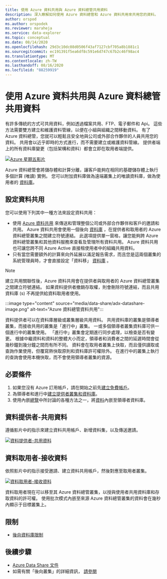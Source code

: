 ```yaml
---
title: 使用 Azure 資料共用與 Azure 資料總管共用資料
description: 深入瞭解如何使用 Azure 資料總管和 Azure 資料共用來共用您的資料。
author: orspod
ms.author: orspodek
ms.reviewer: maraheja
ms.service: data-explorer
ms.topic: conceptual
ms.date: 08/14/2020
ms.openlocfilehash: 29d3c10dc08d0506f43af7127cbf705a8b1881c1
ms.sourcegitcommit: ec191391f5ea6df8c591e6d747c67b2c46f98ac4
ms.translationtype: MT
ms.contentlocale: zh-TW
ms.lasthandoff: 08/16/2020
ms.locfileid: "88259919"
---
```

# <a name="use-azure-data-share-to-share-data-with-azure-data-explorer"></a>使用 Azure 資料共用與 Azure 資料總管共用資料

有許多傳統的方式可共用資料，例如透過檔案共用、FTP、電子郵件和 Api。 這些方法需要雙方建立和維護資料管線，以便在小組與組織之間移動資料。 有了 Azure 資料總管，您就可以輕鬆且安全地與公司或外部合作夥伴的人員共用您的資料。 共用會以近乎即時的方式進行，而不需要建立或維護資料管線。 提供者端上的所有資料庫變更（包括架構和資料）都會立即在取用者端提供。

[![Azure 星期五影片](https://img.youtube.com/vi/Q3MJv90PegE/0.jpg)](https://www.youtube.com/watch?v=Q3MJv90PegE?&autoplay=1)

Azure 資料總管會將儲存體和計算分離，讓客戶能夠在相同的基礎儲存體上執行多個計算 (唯讀) 實例。 您可以附加資料庫做為遠端叢集上的唯讀資料庫，做為使用者的 [資料庫](follower.md)。

## <a name="configure-data-sharing"></a>設定資料共用 

您可以使用下列其中一種方法來設定資料共用：

* 使用 [Azure 資料共用](/azure/data-share/) 來傳送和管理整個公司或外部合作夥伴和客戶的邀請和共用。 Azure 資料共用會使用一個後向 [資料庫](follower.md) ，在提供者和取用者的 Azure 資料總管叢集之間建立符號連結。 此選項提供單一窗格，讓您能夠跨 Azure 資料總管叢集和其他資料服務來查看及管理所有資料共用。 Azure 資料共用也可讓您跨不同 Azure Active 直接租使用者中的組織共用資料。
* 只有當您需要額外的計算來向外延展以滿足報告需求，而且您是這兩個叢集的系統管理員時，才會直接設定「資料移」 [資料庫](follower.md) 。

> [!Note] 
> 建立共用關聯性後，Azure 資料共用會在提供者與取用者的 Azure 資料總管叢集之間建立符號連結。 如果資料提供者撤銷存取權，則會刪除符號連結，而且共用資料庫 (s) 不再提供給資料取用者使用。

:::image type="content" source="media/data-share/adx-datashare-image.png" alt-text="Azure 資料總管資料共用":::

資料提供者可以在資料庫層級或叢集層級共用資料。 共用資料庫的叢集是領導者叢集，而接收共用的叢集是「進行中」叢集。 一或多個領導者叢集資料庫可供一個進行中的叢集使用。 「進行中」叢集會定期進行同步處理，以檢查是否有變更。 根據中繼資料和資料的整體大小而定，領導者和消費者之間的延遲時間會從幾秒鐘到幾分鐘之間而有所不同。 資料會在取用者叢集上快取，而且僅供讀取或查詢作業使用，但覆寫熱快取原則和資料庫許可權除外。 在進行中的叢集上執行的查詢會使用本機快取，而不會使用領導者叢集的資源。

## <a name="prerequisites"></a>必要條件

1. 如果您沒有 Azure 訂用帳戶，請在開始之前先[建立免費帳戶](https://azure.microsoft.com/free/)。
1. 為領導者和進行中[建立提供者叢集和資料庫](create-cluster-database-portal.md)。
1. 使用內嵌[總覽](ingest-data-overview.md)中所討論的各種方法之一，將[資料](ingest-sample-data.md)內嵌至領導者資料庫。

## <a name="data-provider---share-data"></a>資料提供者-共用資料

遵循影片中的指示來建立資料共用帳戶、新增資料集，以及傳送邀請。

[![資料提供者-共用資料](https://img.youtube.com/vi/QmsTnr90_5o/0.jpg)](https://youtu.be/QmsTnr90_5o?&autoplay=1)

## <a name="data-consumer---receive-data"></a>資料取用者-接收資料

依照影片中的指示接受邀請、建立資料共用帳戶，然後對應至取用者叢集。

[![資料取用者-接收資料](https://img.youtube.com/vi/vBq6iFaCpdA/0.jpg)](https://youtu.be/vBq6iFaCpdA?&autoplay=1)

資料取用者現在可以移至其 Azure 資料總管叢集，以授與使用者共用資料庫和存取資料的許可權。 使用批次模式內嵌至來源 Azure 資料總管叢集的資料會在幾秒內顯示于目標叢集上。

## <a name="limitations"></a>限制

* [後向資料庫限制](follower.md#limitations)

## <a name="next-steps"></a>後續步驟

* [Azure Data Share 文件](/azure/data-share/)
* 如需有關「後向叢集」的詳細資訊， [請參閱](follower.md)
